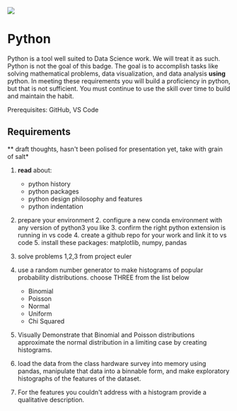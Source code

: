 ![](https://github.com/UVADS/orientation-technical/blob/main/content/images/python-badge.png)

# Python

Python is a tool well suited to Data Science work. We will treat it as such. Python is not the goal of this badge. The goal is to accomplish tasks like solving mathematical problems, data visualization, and data analysis **using** python. In meeting these requirements you will build a proficiency in python, but that is not sufficient. You must continue to use the skill over time to build and maintain the habit.

Prerequisites: GitHub, VS Code

## Requirements

** draft thoughts, hasn't been polised for presentation yet, take with grain of salt*

1. **read** about:
    * python history
    * python packages
    * python design philosophy and features
    * python indentation


1. prepare your environment
    2. configure a new conda environment with any version of python3 you like
    3. confirm the right python extension is running in vs code
    4. create a github repo for your work and link it to vs code
    5. install these packages: matplotlib, numpy, pandas

2. solve problems 1,2,3 from project euler

3. use a random number generator to make histograms of popular probability distributions. choose THREE from the list below
    * Binomial
    * Poisson
    * Normal
    * Uniform
    * Chi Squared

4. Visually Demonstrate that Binomial and Poisson distributions approximate the normal distribution in a limiting case by creating histograms.

5. load the data from the class hardware survey into memory using pandas, manipulate that data into a binnable form, and make exploratory histographs of the features of the dataset.

6. For the features you couldn't address with a histogram provide a qualitative description.






